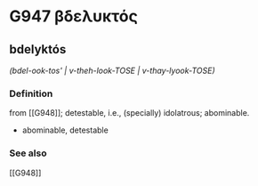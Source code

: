 # G947 βδελυκτός

## bdelyktós

_(bdel-ook-tos' | v-theh-look-TOSE | v-thay-lyook-TOSE)_

### Definition

from [[G948]]; detestable, i.e., (specially) idolatrous; abominable.

- abominable, detestable

### See also

[[G948]]

